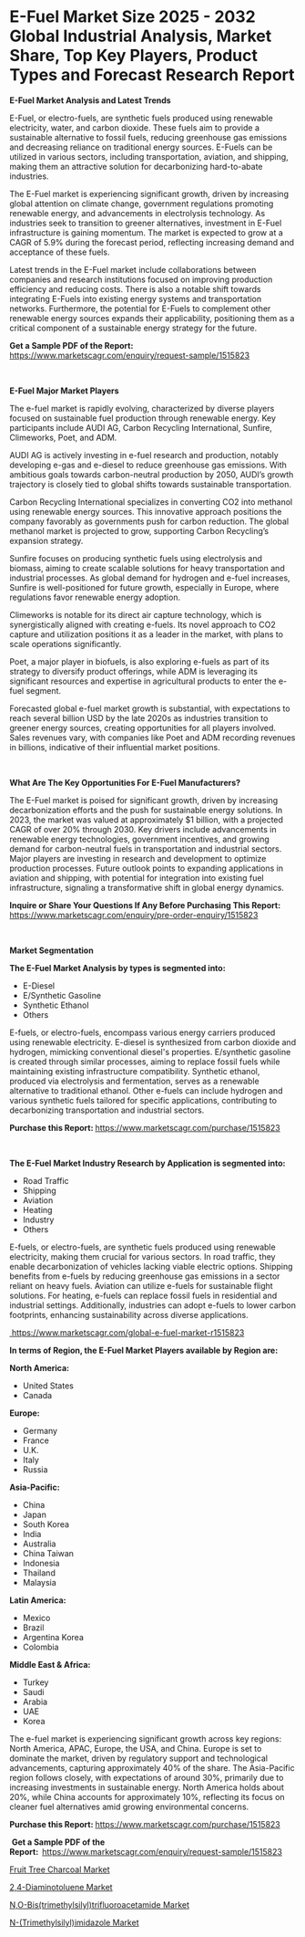 <p><h1>E-Fuel Market Size 2025 - 2032 Global Industrial Analysis, Market Share, Top Key Players, Product Types and Forecast Research Report</h1></p><p><strong>E-Fuel Market Analysis and Latest Trends</strong></p>
<p><p>E-Fuel, or electro-fuels, are synthetic fuels produced using renewable electricity, water, and carbon dioxide. These fuels aim to provide a sustainable alternative to fossil fuels, reducing greenhouse gas emissions and decreasing reliance on traditional energy sources. E-Fuels can be utilized in various sectors, including transportation, aviation, and shipping, making them an attractive solution for decarbonizing hard-to-abate industries.</p><p>The E-Fuel market is experiencing significant growth, driven by increasing global attention on climate change, government regulations promoting renewable energy, and advancements in electrolysis technology. As industries seek to transition to greener alternatives, investment in E-Fuel infrastructure is gaining momentum. The market is expected to grow at a CAGR of 5.9% during the forecast period, reflecting increasing demand and acceptance of these fuels.</p><p>Latest trends in the E-Fuel market include collaborations between companies and research institutions focused on improving production efficiency and reducing costs. There is also a notable shift towards integrating E-Fuels into existing energy systems and transportation networks. Furthermore, the potential for E-Fuels to complement other renewable energy sources expands their applicability, positioning them as a critical component of a sustainable energy strategy for the future.</p></p>
<p><strong>Get a Sample PDF of the Report:&nbsp;</strong> <a href="https://www.marketscagr.com/enquiry/request-sample/1515823?utm_campaign=1944&utm_medium=2&utm_source=Github&utm_content=ia&utm_term=29032025&utm_id=e-fuel">https://www.marketscagr.com/enquiry/request-sample/1515823</a></p>
<p>&nbsp;</p>
<p><strong>E-Fuel Major Market Players</strong></p>
<p><p>The e-fuel market is rapidly evolving, characterized by diverse players focused on sustainable fuel production through renewable energy. Key participants include AUDI AG, Carbon Recycling International, Sunfire, Climeworks, Poet, and ADM.</p><p>AUDI AG is actively investing in e-fuel research and production, notably developing e-gas and e-diesel to reduce greenhouse gas emissions. With ambitious goals towards carbon-neutral production by 2050, AUDI’s growth trajectory is closely tied to global shifts towards sustainable transportation.</p><p>Carbon Recycling International specializes in converting CO2 into methanol using renewable energy sources. This innovative approach positions the company favorably as governments push for carbon reduction. The global methanol market is projected to grow, supporting Carbon Recycling’s expansion strategy.</p><p>Sunfire focuses on producing synthetic fuels using electrolysis and biomass, aiming to create scalable solutions for heavy transportation and industrial processes. As global demand for hydrogen and e-fuel increases, Sunfire is well-positioned for future growth, especially in Europe, where regulations favor renewable energy adoption.</p><p>Climeworks is notable for its direct air capture technology, which is synergistically aligned with creating e-fuels. Its novel approach to CO2 capture and utilization positions it as a leader in the market, with plans to scale operations significantly.</p><p>Poet, a major player in biofuels, is also exploring e-fuels as part of its strategy to diversify product offerings, while ADM is leveraging its significant resources and expertise in agricultural products to enter the e-fuel segment.</p><p>Forecasted global e-fuel market growth is substantial, with expectations to reach several billion USD by the late 2020s as industries transition to greener energy sources, creating opportunities for all players involved. Sales revenues vary, with companies like Poet and ADM recording revenues in billions, indicative of their influential market positions.</p></p>
<p>&nbsp;</p>
<p><strong>What Are The Key Opportunities For E-Fuel Manufacturers?</strong></p>
<p><p>The E-Fuel market is poised for significant growth, driven by increasing decarbonization efforts and the push for sustainable energy solutions. In 2023, the market was valued at approximately $1 billion, with a projected CAGR of over 20% through 2030. Key drivers include advancements in renewable energy technologies, government incentives, and growing demand for carbon-neutral fuels in transportation and industrial sectors. Major players are investing in research and development to optimize production processes. Future outlook points to expanding applications in aviation and shipping, with potential for integration into existing fuel infrastructure, signaling a transformative shift in global energy dynamics.</p></p>
<p><strong>Inquire or Share Your Questions If Any Before Purchasing This Report:</strong> <a href="https://www.marketscagr.com/enquiry/pre-order-enquiry/1515823?utm_campaign=1944&utm_medium=2&utm_source=Github&utm_content=ia&utm_term=29032025&utm_id=e-fuel">https://www.marketscagr.com/enquiry/pre-order-enquiry/1515823</a></p>
<p>&nbsp;</p>
<p><strong>Market Segmentation</strong></p>
<p><strong>The E-Fuel Market Analysis by types is segmented into:</strong></p>
<p><ul><li>E-Diesel</li><li>E/Synthetic Gasoline</li><li>Synthetic Ethanol</li><li>Others</li></ul></p>
<p><p>E-fuels, or electro-fuels, encompass various energy carriers produced using renewable electricity. E-diesel is synthesized from carbon dioxide and hydrogen, mimicking conventional diesel's properties. E/synthetic gasoline is created through similar processes, aiming to replace fossil fuels while maintaining existing infrastructure compatibility. Synthetic ethanol, produced via electrolysis and fermentation, serves as a renewable alternative to traditional ethanol. Other e-fuels can include hydrogen and various synthetic fuels tailored for specific applications, contributing to decarbonizing transportation and industrial sectors.</p></p>
<p><strong>Purchase this Report:&nbsp;</strong><a href="https://www.marketscagr.com/purchase/1515823?utm_campaign=1944&utm_medium=2&utm_source=Github&utm_content=ia&utm_term=29032025&utm_id=e-fuel">https://www.marketscagr.com/purchase/1515823</a></p>
<p>&nbsp;</p>
<p><strong>The E-Fuel Market Industry Research by Application is segmented into:</strong></p>
<p><ul><li>Road Traffic</li><li>Shipping</li><li>Aviation</li><li>Heating</li><li>Industry</li><li>Others</li></ul></p>
<p><p>E-fuels, or electro-fuels, are synthetic fuels produced using renewable electricity, making them crucial for various sectors. In road traffic, they enable decarbonization of vehicles lacking viable electric options. Shipping benefits from e-fuels by reducing greenhouse gas emissions in a sector reliant on heavy fuels. Aviation can utilize e-fuels for sustainable flight solutions. For heating, e-fuels can replace fossil fuels in residential and industrial settings. Additionally, industries can adopt e-fuels to lower carbon footprints, enhancing sustainability across diverse applications.</p></p>
<p><a href="https://www.marketscagr.com/global-e-fuel-market-r1515823?utm_campaign=1944&utm_medium=2&utm_source=Github&utm_content=ia&utm_term=29032025&utm_id=e-fuel">&nbsp;https://www.marketscagr.com/global-e-fuel-market-r1515823</a></p>
<p><strong>In terms of Region, the E-Fuel Market Players available by Region are:</strong></p>
<p>
    <p> <strong> North America: </strong>
        <ul>
            <li>United States</li>
            <li>Canada</li>
        </ul>
        </p> 
    <p> <strong> Europe: </strong>
        <ul>
            <li>Germany</li>
            <li>France</li>
            <li>U.K.</li>
            <li>Italy</li>
            <li>Russia</li>
        </ul>
        </p> 
    <p> <strong> Asia-Pacific: </strong>
        <ul>
            <li>China</li>
            <li>Japan</li>
            <li>South Korea</li>
            <li>India</li>
            <li>Australia</li>
            <li>China Taiwan</li>
            <li>Indonesia</li>
            <li>Thailand</li>
            <li>Malaysia</li>
        </ul>
        </p> 
    <p> <strong> Latin America: </strong>
        <ul>
            <li>Mexico</li>
            <li>Brazil</li>
            <li>Argentina Korea</li>
            <li>Colombia</li>
        </ul>
        </p> 
    <p> <strong> Middle East & Africa: </strong>
        <ul>
            <li>Turkey</li>
            <li>Saudi</li>
            <li>Arabia</li>
            <li>UAE</li>
            <li>Korea</li>
        </ul>
    </p>
    </p>
<p><p>The e-fuel market is experiencing significant growth across key regions: North America, APAC, Europe, the USA, and China. Europe is set to dominate the market, driven by regulatory support and technological advancements, capturing approximately 40% of the share. The Asia-Pacific region follows closely, with expectations of around 30%, primarily due to increasing investments in sustainable energy. North America holds about 20%, while China accounts for approximately 10%, reflecting its focus on cleaner fuel alternatives amid growing environmental concerns.</p></p>
<p><strong>Purchase this Report: </strong><a href="https://www.marketscagr.com/purchase/1515823?utm_campaign=1944&utm_medium=2&utm_source=Github&utm_content=ia&utm_term=29032025&utm_id=e-fuel">https://www.marketscagr.com/purchase/1515823</a></p>
<p>&nbsp;<strong>Get a Sample PDF of the Report:&nbsp;&nbsp;</strong><a href="https://www.marketscagr.com/enquiry/request-sample/1515823?utm_campaign=1944&utm_medium=2&utm_source=Github&utm_content=ia&utm_term=29032025&utm_id=e-fuel">https://www.marketscagr.com/enquiry/request-sample/1515823</a></p>
<p><strong></strong></p>
<p><p><a href="https://github.com/kreilkoffas4/Market-Research-Report-List-1/blob/main/fruit-tree-charcoal-market.md?utm_campaign=1944&utm_medium=2&utm_source=Github&utm_content=ia&utm_term=29032025&utm_id=e-fuel">Fruit Tree Charcoal Market</a></p><p><a href="https://github.com/darouthiamnl/Market-Research-Report-List-1/blob/main/24-diaminotoluene-market.md?utm_campaign=1944&utm_medium=2&utm_source=Github&utm_content=ia&utm_term=29032025&utm_id=e-fuel">2,4-Diaminotoluene Market</a></p><p><a href="https://github.com/MarciaRunte/Market-Research-Report-List-2/blob/main/no-bistrimethylsilyltrifluoroacetamide-market.md?utm_campaign=1944&utm_medium=2&utm_source=Github&utm_content=ia&utm_term=29032025&utm_id=e-fuel">N,O-Bis(trimethylsilyl)trifluoroacetamide Market</a></p><p><a href="https://github.com/Chiragrp22/Market-Research-Report-List-7/blob/main/n-trimethylsilylimidazole-market.md?utm_campaign=1944&utm_medium=2&utm_source=Github&utm_content=ia&utm_term=29032025&utm_id=e-fuel">N-(Trimethylsilyl)imidazole Market</a></p></p>
